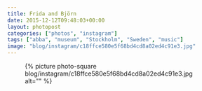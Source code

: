 ```yaml
---
title: Frida and Björn
date: 2015-12-12T09:48:03+00:00
layout: photopost
categories: ["photos", "instagram"]
tags: ["abba", "museum", "Stockholm", "Sweden", "music"]
image: "blog/instagram/c18ffce580e5f68bd4cd8a02ed4c91e3.jpg"
---
```


<figure class="photo photo--square">
  {% picture photo-square blog/instagram/c18ffce580e5f68bd4cd8a02ed4c91e3.jpg alt="" %}
</figure>


